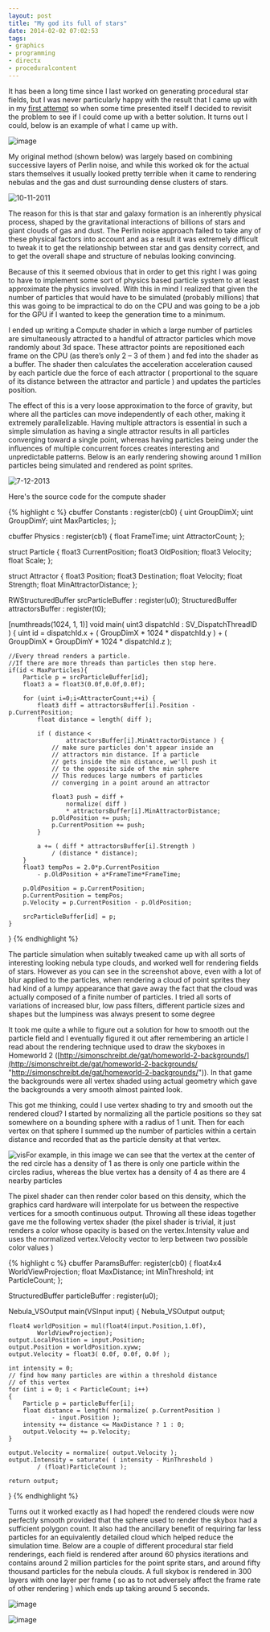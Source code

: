 ```yaml
---
layout: post
title: "My god its full of stars"
date: 2014-02-02 07:02:53
tags:
- graphics
- programming
- directx
- proceduralcontent
---
```


It has been a long time since I last worked on generating procedural star fields, but I was never particularly happy with the result that I came up with in my [first attempt](/News/2011/12/30/let-men-burn-stars) so when some time presented itself I decided to revisit the problem to see if I could come up with a better solution. It turns out I could, below is an example of what I came up with.

![image](/assets/images/news/385g6y0Bh0qpnJrGXWGuGA.jpg)

My original method (shown below) was largely based on combining successive layers of Perlin noise, and while this worked ok for the actual stars themselves it usually looked pretty terrible when it came to rendering nebulas and the gas and dust surrounding dense clusters of stars.

![10-11-2011](/assets/images/news/x4rC-BorKkyFOEIyEUTvvA.jpg)

The reason for this is that star and galaxy formation is an inherently physical process, shaped by the gravitational interactions of billions of stars and giant clouds of gas and dust. The Perlin noise approach failed to take any of these physical factors into account and as a result it was extremely difficult to tweak it to get the relationship between star and gas density correct, and to get the overall shape and structure of nebulas looking convincing. 

Because of this it seemed obvious that in order to get this right I was going to have to implement some sort of physics based particle system to at least approximate the physics involved. With this in mind I realized that given the number of particles that would have to be simulated (probably millions) that this was going to be impractical to do on the CPU and was going to be a job for the GPU if I wanted to keep the generation time to a minimum.

I ended up writing a Compute shader in which a large number of particles are simultaneously attracted to a handful of attractor particles which move randomly about 3d space. These attractor points are repositioned each frame on the CPU (as there’s only 2 – 3 of them ) and fed into the shader as a buffer. The shader then calculates the acceleration acceleration caused by each particle due the force of each attractor ( proportional to the square of its distance between the attractor and particle ) and updates the particles position. 

The effect of this is a very loose approximation to the force of gravity, but where all the particles can move independently of each other, making it extremely parallelizable. Having multiple attractors is essential in such a simple simulation as having a single attractor results in all particles converging toward a single point, whereas having particles being under the influences of multiple concurrent forces creates interesting and unpredictable patterns. Below is an early rendering showing around 1 million particles being simulated and rendered as point sprites.

![7-12-2013](/assets/images/news/REqWYhEGC0ehB3TBhqqGUw.jpg)

Here's the source code for the compute shader

{% highlight c %}
cbuffer Constants  : register(cb0)
{
    uint GroupDimX;
    uint GroupDimY;
    uint MaxParticles;
};

cbuffer Physics : register(cb1) 
{
    float FrameTime;
    uint AttractorCount;
};

struct Particle {
    float3 CurrentPosition;
    float3 OldPosition;
    float3 Velocity;
    float Scale;
};

struct Attractor {
    float3 Position;
    float3 Destination;
    float Velocity;
    float Strength;
    float MinAttractorDistance;
};

RWStructuredBuffer<Particle> srcParticleBuffer : register(u0);
StructuredBuffer<Attractor> attractorsBuffer : register(t0);

[numthreads(1024, 1, 1)]
void main( uint3 dispatchId : SV_DispatchThreadID )
{
    uint id = dispatchId.x + ( GroupDimX * 1024 * dispatchId.y ) 
        + ( GroupDimX * GroupDimY * 1024 * dispatchId.z );

    //Every thread renders a particle.
    //If there are more threads than particles then stop here.
    if(id < MaxParticles){
        Particle p = srcParticleBuffer[id];
        float3 a = float3(0.0f,0.0f,0.0f);

        for (uint i=0;i<AttractorCount;++i) {
            float3 diff = attractorsBuffer[i].Position - p.CurrentPosition;
            float distance = length( diff );

            if ( distance < 
                    attractorsBuffer[i].MinAttractorDistance ) {
                // make sure particles don't appear inside an 
                // attractors min distance. If a particle
                // gets inside the min distance, we'll push it 
                // to the opposite side of the min sphere
                // This reduces large numbers of particles
                // converging in a point around an attractor

                float3 push = diff + 
                    normalize( diff ) 
                    * attractorsBuffer[i].MinAttractorDistance;
                p.OldPosition += push;
                p.CurrentPosition += push;
            }

            a += ( diff * attractorsBuffer[i].Strength ) 
                / (distance * distance);
        }
        float3 tempPos = 2.0*p.CurrentPosition 
            - p.OldPosition + a*FrameTime*FrameTime;

        p.OldPosition = p.CurrentPosition;
        p.CurrentPosition = tempPos;
        p.Velocity = p.CurrentPosition - p.OldPosition;

        srcParticleBuffer[id] = p;
    }
}
{% endhighlight %}
 
The particle simulation when suitably tweaked came up with all sorts of interesting looking nebula type clouds, and worked well for rendering fields of stars. However as you can see in the screenshot above, even with a lot of blur applied to the particles, when rendering a cloud of point sprites they had kind of a lumpy appearance that gave away the fact that the cloud was actually composed of a finite number of particles. I tried all sorts of variations of increased blur, low pass filters, different particle sizes and shapes but the lumpiness was always present to some degree

It took me quite a while to figure out a solution for how to smooth out the particle field and I eventually figured it out after remembering an article I read about the rendering technique used to draw the skyboxes in Homeworld 2 ([http://simonschreibt.de/gat/homeworld-2-backgrounds/](http://simonschreibt.de/gat/homeworld-2-backgrounds/ "http://simonschreibt.de/gat/homeworld-2-backgrounds/")). In that game the backgrounds were all vertex shaded using actual geometry which gave the backgrounds a very smooth almost painted look. 

This got me thinking, could I use vertex shading to try and smooth out the rendered cloud? I started by normalizing all the particle positions so they sat somewhere on a bounding sphere with a radius of 1 unit. Then for each vertex on that sphere I summed up the number of particles within a certain distance and recorded that as the particle density at that vertex. 

![vis](/assets/images/news/KVD-ufxZN0C51L1fLoRaVA.jpg "vis")For example, in this image we can see that the vertex at the center of the red circle has a density of 1 as there is only one particle within the circles radius, whereas the blue vertex has a density of 4 as there are 4 nearby particles

The pixel shader can then render color based on this density, which the graphics card hardware will interpolate for us between the respective vertices for a smooth continuous output. Throwing all these ideas together gave me the following vertex shader (the pixel shader is trivial, it just renders a color whose opacity is based on the vertex.Intensity value and uses the normalized vertex.Velocity vector to lerp between two possible color values )

{% highlight c %}
cbuffer ParamsBuffer: register(cb0)
{
    float4x4 WorldViewProjection;
    float MaxDistance;
    int MinThreshold;
    int ParticleCount;
};

StructuredBuffer<Particle> particleBuffer : register(u0);

Nebula_VSOutput main(VSInput input)
{
    Nebula_VSOutput output;

    float4 worldPosition = mul(float4(input.Position,1.0f), 
            WorldViewProjection);
    output.LocalPosition = input.Position;
    output.Position = worldPosition.xyww;
    output.Velocity = float3( 0.0f, 0.0f, 0.0f );

    int intensity = 0;
    // find how many particles are within a threshold distance
    // of this vertex
    for (int i = 0; i < ParticleCount; i++)
    {
        Particle p = particleBuffer[i];
        float distance = length( normalize( p.CurrentPosition ) 
                - input.Position );
        intensity += distance <= MaxDistance ? 1 : 0;
        output.Velocity += p.Velocity;
    }

    output.Velocity = normalize( output.Velocity );
    output.Intensity = saturate( ( intensity - MinThreshold ) 
            / (float)ParticleCount );

    return output;
}
{% endhighlight %}

Turns out it worked exactly as I had hoped! the rendered clouds were now perfectly smooth provided that the sphere used to render the skybox had a sufficient polygon count. It also had the ancillary benefit of requiring far less particles for an equivalently detailed cloud which helped reduce the simulation time. Below are a couple of different procedural star field renderings, each field is rendered after around 60 physics iterations and contains around 2 million particles for the point sprite stars, and around fifty thousand particles for the nebula clouds. A full skybox is rendered in 300 layers with one layer per frame ( so as to not adversely affect the frame rate of other rendering ) which ends up taking around 5 seconds.

![image](/assets/images/news/zSZbPkYKOku3SPS8d5dYRw.jpg)

![image](/assets/images/news/XVlc-gbtBkuZUOhXsIfKEQ.jpg)
